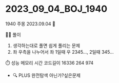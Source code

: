 # 2023_09_04_BOJ_1940

1940 주몽 2023.09.04 📆

👩‍🏫 풀이

1. 생각하는대로 풀면 쉽게 풀리는 문제
2. 좌 우측을 나누어서 좌 1일때 우 2345..., 2일때 345...

⏱️ 성능
메모리 시간 코드길이
16336 264 974

- 🔍 PLUS
  완전탐색 아닌가?싶은문제

